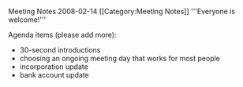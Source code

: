 Meeting Notes 2008-02-14 
 [[Category:Meeting Notes]]
'''Everyone is welcome!'''

Agenda items (please add more):
* 30-second introductions
* choosing an ongoing meeting day that works for most people
* incorporation update
* bank account update